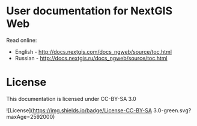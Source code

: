 # User documentation for NextGIS Web

Read online:
* English - http://docs.nextgis.com/docs_ngweb/source/toc.html
* Russian - http://docs.nextgis.ru/docs_ngweb/source/toc.html

# License

This documentation is licensed under CC-BY-SA 3.0

![License](https://img.shields.io/badge/License-CC-BY-SA 3.0-green.svg?maxAge=2592000)
